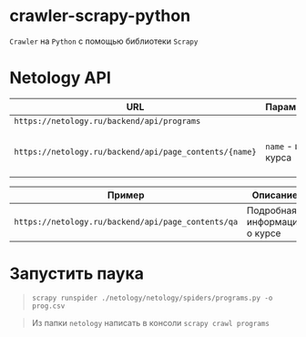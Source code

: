 # crawler-scrapy-python
`Crawler` на `Python` с помощью библиотеки `Scrapy`

# Netology API
|URL                                                  |Параметры|Описание |
|-----------------------------------------------------|---------|---------|
|`https://netology.ru/backend/api/programs`           |         |      |Краткая информация о всех курсах|
|`https://netology.ru/backend/api/page_contents/{name}`| `name` - имя курса|Подробная информация о каждом курсе|

|Пример                                                  |Описание |
|-----------------------------------------------------|---------|
|`https://netology.ru/backend/api/page_contents/qa`|Подробная информация о курсе|

# Запустить паука
> `scrapy runspider ./netology/netology/spiders/programs.py -o prog.csv`

> Из папки `netology` написать в консоли `scrapy crawl programs`

